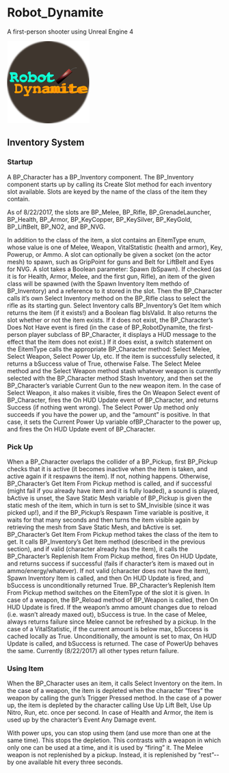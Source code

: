 # Robot_Dynamite
A first-person shooter using Unreal Engine 4

![Robot Dynamite Logo](Robot_Dynamite.png)



## Inventory System
### Startup

A BP_Character has a BP_Inventory component.
The BP_Inventory component starts up by calling its Create Slot method for each inventory slot available.  Slots are keyed by the name of the class of the item they contain.

As of 8/22/2017, the slots are BP_Melee, BP_Rifle, BP_GrenadeLauncher, BP_Health, BP_Armor, BP_KeyCopper, BP_KeySilver, BP_KeyGold, BP_LiftBelt, BP_NO2, and BP_NVG.

In addition to the class of the item, a slot contains an EitemType enum, whose value is one of Melee, Weapon, VitalStatistic (health and armor), Key, Powerup, or Ammo.
A slot can optionally be given a socket (on the actor mesh) to spawn, such as GripPoint for guns and Belt for LiftBelt and Eyes for NVG.
A slot takes a Boolean parameter: Spawn (bSpawn).  If checked (as it is for Health, Armor, Melee, and the first gun, Rifle), an item of the given class will be spawned (with the Spawn Inventory Item methdo of BP_Inventory) and a reference to it stored in the slot.
Then the BP_Character calls it’s own Select Inventory method on the BP_Rifle class to select the rifle as its starting gun.  Select Inventory calls BP_Inventory’s Get Item which returns the item (if it exists!) and a Boolean flag bIsValid.  It also returns the slot whether or not the item exists.   If it does not exist, the BP_Character’s Does Not Have event is fired (in the case of BP_RobotDynamite, the first-person player subclass of BP_Character, it displays a HUD message to the effect that the item does not exist.)  If it does exist, a switch statement on the EitemType calls the appropriate BP_Character method: Select Melee, Select Weapon, Select Power Up, etc.  If the item is successfully selected, it returns a bSuccess value of True, otherwise False.
The Select Melee method and the Select Weapon method stash whatever weapon is currently selected with the BP_Character method Stash Inventory, and then set the BP_Character’s variable Current Gun to the new weapon item.  In the case of Select Weapon, it also makes it visible, fires the On Weapon Select event of BP_Character, fires the On HUD Update event of BP_Character, and returns Success (if nothing went wrong).
The Select Power Up method only succeeds if you have the power up, and the “amount” is positive.  In that case, it sets the Current Power Up variable ofBP_Character to the power up, and fires the On HUD Update event of BP_Character.

### Pick Up

When a BP_Character overlaps the collider of a BP_Pickup, first BP_Pickup checks that it is active (it becomes inactive when the item is taken, and active again if it respawns the item).  If not, nothing happens.  Otherwise, BP_Character’s Get Item From Pickup method is called, and if successful (might fail if you already have item and it is fully loaded), a sound is played, bActive is unset, the Save Static Mesh variable of BP_Pickup is given the static mesh of the item, which in turn is set to SM_Invisible (since it was picked up!), and if the BP_Pickup’s Respawn Time variable is positive, it waits for that many seconds and then turns the item visible again by retrieving the mesh from Save Static Mesh, and bActive is set.
BP_Character’s Get Item From Pickup method takes the class of the item to get.  It calls BP_Inventory’s Get Item method (described in the previous section), and if valid (character already has the item), it calls the BP_Character’s Replenish Item From Pickup method, fires On HUD Update, and returns success if successful (fails if character’s item is maxed out in ammo/energy/whatever).  If not valid (character does not have the item), Spawn Inventory Item is called, and then On HUD Update is fired, and bSuccess is unconditionally returned True.
BP_Character’s Replenish Item From Pickup method switches on the EitemType of the slot it is given.  In case of a weapon, the BP_Reload method of BP_Weapon is called, then On HUD Update is fired.  If the weapon’s ammo amount changes due to reload (i.e. wasn’t already maxed out), bSuccess is true.
In the case of Melee, always returns failure since Melee cannot be refreshed by a pickup.
In the case of a VitalStatistic, if the current amount is below max, bSuccess is cached locally as True.  Unconditionally, the amount is set to max, On HUD Update is called, and bSuccess is returned. The case of PowerUp behaves the same.
Currently (8/22/2017) all other types return failure.

### Using Item

When the BP_Character uses an item, it calls Select Inventory on the item.
In the case of a weapon, the item is depleted when the character “fires” the weapon by calling the gun’s Trigger Pressed method.  In the case of a power up, the item is depleted by the character calling Use Up Lift Belt, Use Up Nitro, Run, etc. once per second.  In case of Health and Armor, the item is used up by  the character’s Event Any Damage  event.

With power ups, you can stop using them (and use more than one at the same time).  This stops the depletion.  This contrasts with a weapon in which only one can be used at a time, and it is used by “firing” it.
The Melee weapon is not replenished by a pickup.  Instead, it is replenished by “rest”--by one available hit every three seconds.
